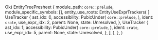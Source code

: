 Ok(
    EntityTreePresheet {
        module_path: `core::prelude`,
        module_specific_symbols: [],
        entity_use_roots: EntityUseExprTrackers(
            [
                UseTracker {
                    ast_idx: 0,
                    accessibility: PubicUnder(
                        `core::prelude`,
                    ),
                    ident: `crate`,
                    use_expr_idx: 2,
                    parent: None,
                    state: Unresolved,
                },
                UseTracker {
                    ast_idx: 1,
                    accessibility: PubicUnder(
                        `core::prelude`,
                    ),
                    ident: `crate`,
                    use_expr_idx: 5,
                    parent: None,
                    state: Unresolved,
                },
            ],
        ),
    },
)